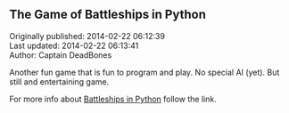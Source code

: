 ## The Game of Battleships in Python  
Originally published: 2014-02-22 06:12:39  
Last updated: 2014-02-22 06:13:41  
Author: Captain DeadBones  
  
Another fun game that is fun to program and play. No special AI (yet). But still and entertaining game. 

For more info about [Battleships in Python](http://thelivingpearl.com/2014/02/17/the-game-of-battleships-in-python/) follow the link. 
